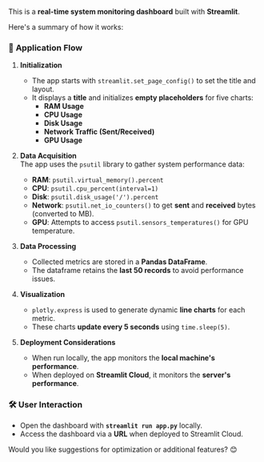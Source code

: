 This is a **real-time system monitoring dashboard** built with **Streamlit**. 

Here's a summary of how it works:

### 🚀 **Application Flow**

1. **Initialization**  
   - The app starts with `streamlit.set_page_config()` to set the title and layout.  
   - It displays a **title** and initializes **empty placeholders** for five charts:  
     - **RAM Usage**  
     - **CPU Usage**  
     - **Disk Usage**  
     - **Network Traffic (Sent/Received)**  
     - **GPU Usage**  

2. **Data Acquisition**  
   The app uses the `psutil` library to gather system performance data:  
   - **RAM**: `psutil.virtual_memory().percent`  
   - **CPU**: `psutil.cpu_percent(interval=1)`  
   - **Disk**: `psutil.disk_usage('/').percent`  
   - **Network**: `psutil.net_io_counters()` to get **sent** and **received** bytes (converted to MB).  
   - **GPU**: Attempts to access `psutil.sensors_temperatures()` for GPU temperature.

3. **Data Processing**  
   - Collected metrics are stored in a **Pandas DataFrame**.  
   - The dataframe retains the **last 50 records** to avoid performance issues.

4. **Visualization**  
   - `plotly.express` is used to generate dynamic **line charts** for each metric.  
   - These charts **update every 5 seconds** using `time.sleep(5)`.

5. **Deployment Considerations**  
   - When run locally, the app monitors the **local machine's performance**.  
   - When deployed on **Streamlit Cloud**, it monitors the **server's performance**.

### 🛠️ **User Interaction**  
- Open the dashboard with **`streamlit run app.py`** locally.  
- Access the dashboard via a **URL** when deployed to Streamlit Cloud.

Would you like suggestions for optimization or additional features? 😊
